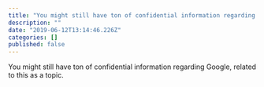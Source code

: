 ```yaml
---
title: "You might still have ton of confidential information regarding Google, related to this as a topic."
description: ""
date: "2019-06-12T13:14:46.226Z"
categories: []
published: false
---
```


You might still have ton of confidential information regarding Google, related to this as a topic.
